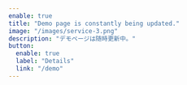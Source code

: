 ```yaml
---
enable: true
title: "Demo page is constantly being updated."
image: "/images/service-3.png"
description: "デモページは随時更新中。"
button:
  enable: true
  label: "Details"
  link: "/demo"
---
```

